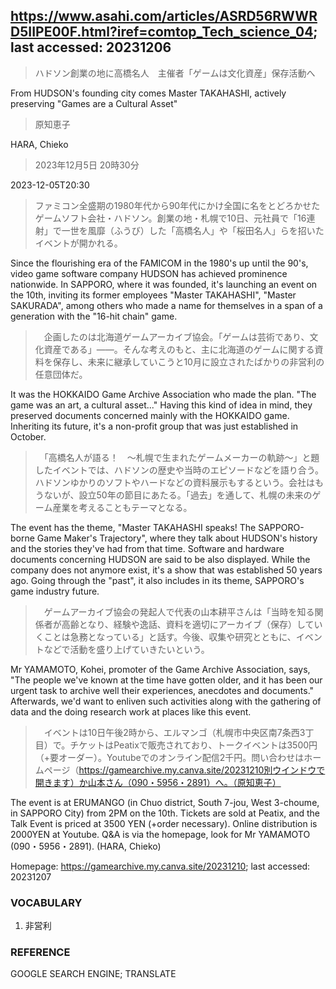 ## https://www.asahi.com/articles/ASRD56RWWRD5IIPE00F.html?iref=comtop_Tech_science_04; last accessed: 20231206

> ハドソン創業の地に高橋名人　主催者「ゲームは文化資産」保存活動へ

From HUDSON's founding city comes Master TAKAHASHI, actively preserving "Games are a Cultural Asset"

> 原知恵子

HARA, Chieko

> 2023年12月5日 20時30分

2023-12-05T20:30

> ファミコン全盛期の1980年代から90年代にかけ全国に名をとどろかせたゲームソフト会社・ハドソン。創業の地・札幌で10日、元社員で「16連射」で一世を風靡（ふうび）した「高橋名人」や「桜田名人」らを招いたイベントが開かれる。

Since the flourishing era of the FAMICOM in the 1980's up until the 90's, video game software company HUDSON has achieved prominence nationwide. In SAPPORO, where it was founded, it's launching an event on the 10th, inviting its former employees "Master TAKAHASHI", "Master SAKURADA", among others who made a name for themselves in a span of a generation with the "16-hit chain" game.

>　企画したのは北海道ゲームアーカイブ協会。「ゲームは芸術であり、文化資産である」――。そんな考えのもと、主に北海道のゲームに関する資料を保存し、未来に継承していこうと10月に設立されたばかりの非営利の任意団体だ。

It was the HOKKAIDO Game Archive Association who made the plan. "The game was an art, a cultural asset..." Having this kind of idea in mind, they preserved documents concerned mainly with the HOKKAIDO game. Inheriting its future, it's a non-profit group that was just established in October.

>　「高橋名人が語る！　～札幌で生まれたゲームメーカーの軌跡～」と題したイベントでは、ハドソンの歴史や当時のエピソードなどを語り合う。ハドソンゆかりのソフトやハードなどの資料展示もするという。会社はもうないが、設立50年の節目にあたる。「過去」を通して、札幌の未来のゲーム産業を考えることもテーマとなる。

The event has the theme, "Master TAKAHASHI speaks! The SAPPORO-borne Game Maker's Trajectory", where they talk about HUDSON's history and the stories they've had from that time. Software and hardware documents concerning HUDSON are said to be also displayed. While the company does not anymore exist, it's a show that was established 50 years ago. Going through the "past", it also includes in its theme, SAPPORO's game industry future.

>　ゲームアーカイブ協会の発起人で代表の山本耕平さんは「当時を知る関係者が高齢となり、経験や逸話、資料を適切にアーカイブ（保存）していくことは急務となっている」と話す。今後、収集や研究とともに、イベントなどで活動を盛り上げていきたいという。

Mr YAMAMOTO, Kohei, promoter of the Game Archive Association, says, "The people we've known at the time have gotten older, and it has been our urgent task to archive well their experiences, anecdotes and documents." Afterwards, we'd want to enliven such activities along with the gathering of data and the doing research work at places like this event.

>　イベントは10日午後2時から、エルマンゴ（札幌市中央区南7条西3丁目）で。チケットはPeatixで販売されており、トークイベントは3500円（+要オーダー）。Youtubeでのオンライン配信2千円。問い合わせはホームページ（https://gamearchive.my.canva.site/20231210別ウインドウで開きます）か山本さん（090・5956・2891）へ。（原知恵子）

The event is at ERUMANGO (in Chuo district, South 7-jou, West 3-choume, in SAPPORO City) from 2PM on the 10th. Tickets are sold at Peatix, and the Talk Event is priced at 3500 YEN (+order necessary). Online distribution is 2000YEN at Youtube. Q&A is via the homepage, look for Mr YAMAMOTO (090・5956・2891). (HARA, Chieko)

Homepage: https://gamearchive.my.canva.site/20231210; last accessed: 20231207


### VOCABULARY

1) 非営利

### REFERENCE

GOOGLE SEARCH ENGINE; TRANSLATE